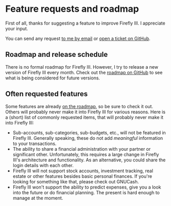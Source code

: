 # Feature requests and roadmap

First of all, thanks for suggesting a feature to improve Firefly III. I appreciate your input. 

You can send any request [to me by email](mailto:james@firefly-iii.org) or [open a ticket on GitHub](https://github.com/firefly-iii/firefly-iii/issues).

## Roadmap and release schedule

There is no formal roadmap for Firefly III. However, I try to release a new version of Firefly III every month. Check out the [roadmap on GitHub](https://github.com/firefly-iii/firefly-iii/projects/5) to see what is being considered for future versions.

## Often requested features

Some features are already [on the roadmap](https://github.com/firefly-iii/firefly-iii/projects/5), so be sure to check it out. Others will probably never make it into Firefly III for various reasons. Here is a (short) list of commonly requested items, that will probably never make it into Firefly III:

* Sub-accounts, sub-categories, sub-budgets, etc., will not be featured in Firefly III. Generally speaking, these do not add *meaningful* information to your transactions.
* The ability to share a financial administration with your partner or significant other. Unfortunately, this requires a large change in Firefly III's architecture and functionality. As an alternative, you could share the login details with each other.
* Firefly III will not support stock accounts, investment tracking, real estate or other features besides basic personal finances. If you're looking for something like that, please check out GNUCash.
* Firefly III won't support the ability to predict expenses, give you a look into the future or do financial planning. The present is hard enough to manage at the moment.